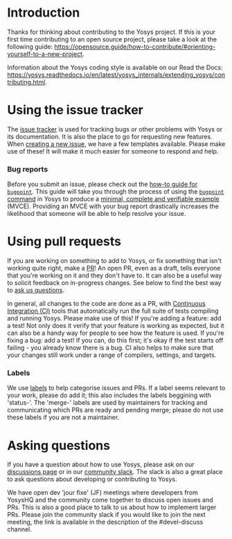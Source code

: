 # Introduction

Thanks for thinking about contributing to the Yosys project.  If this is your
first time contributing to an open source project, please take a look at the
following guide:
https://opensource.guide/how-to-contribute/#orienting-yourself-to-a-new-project.

Information about the Yosys coding style is available on our Read the Docs:
https://yosys.readthedocs.io/en/latest/yosys_internals/extending_yosys/contributing.html.

# Using the issue tracker

The [issue tracker](https://github.com/YosysHQ/yosys/issues) is used for
tracking bugs or other problems with Yosys or its documentation.  It is also the
place to go for requesting new features.
When [creating a new issue](https://github.com/YosysHQ/yosys/issues/new/choose),
we have a few templates available.  Please make use of these!  It will make it
much easier for someone to respond and help.

### Bug reports

Before you submit an issue, please check out the [how-to guide for
`bugpoint`](https://yosys.readthedocs.io/en/latest/using_yosys/bugpoint.html).
This guide will take you through the process of using the [`bugpoint`
command](https://yosys.readthedocs.io/en/latest/cmd/bugpoint.html) in Yosys to
produce a [minimal, complete and verifiable
example](https://stackoverflow.com/help/minimal-reproducible-example) (MVCE).
Providing an MVCE with your bug report drastically increases the likelihood that
someone will be able to help resolve your issue.


# Using pull requests

If you are working on something to add to Yosys, or fix something that isn't
working quite right, make a [PR](https://github.com/YosysHQ/yosys/pulls)!  An
open PR, even as a draft, tells everyone that you're working on it and they
don't have to.  It can also be a useful way to solicit feedback on in-progress
changes.  See below to find the best way to [ask us
questions](#asking-questions).

In general, all changes to the code are done as a PR, with [Continuous
Integration (CI)](https://github.com/YosysHQ/yosys/actions) tools that
automatically run the full suite of tests compiling and running Yosys.  Please
make use of this!  If you're adding a feature: add a test!  Not only does it
verify that your feature is working as expected, but it can also be a handy way
for people to see how the feature is used.  If you're fixing a bug: add a test!
If you can, do this first; it's okay if the test starts off failing - you
already know there is a bug.  CI also helps to make sure that your changes still
work under a range of compilers, settings, and targets.


### Labels

We use [labels](https://github.com/YosysHQ/yosys/labels) to help categorise
issues and PRs.  If a label seems relevant to your work, please do add it; this
also includes the labels beggining with 'status-'.  The 'merge-' labels are used
by maintainers for tracking and communicating which PRs are ready and pending
merge; please do not use these labels if you are not a maintainer.


# Asking questions

If you have a question about how to use Yosys, please ask on our [discussions
page](https://github.com/YosysHQ/yosys/discussions) or in our [community
slack](https://join.slack.com/t/yosyshq/shared_invite/zt-1aopkns2q-EiQ97BeQDt_pwvE41sGSuA).
The slack is also a great place to ask questions about developing or
contributing to Yosys.

We have open dev 'jour fixe' (JF) meetings where developers from YosysHQ and the
community come together to discuss open issues and PRs.  This is also a good
place to talk to us about how to implement larger PRs.  Please join the
community slack if you would like to join the next meeting, the link is
available in the description of the #devel-discuss channel.
